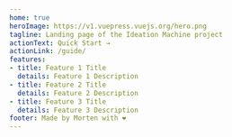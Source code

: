 ```yaml
---
home: true
heroImage: https://v1.vuepress.vuejs.org/hero.png
tagline: Landing page of the Ideation Machine project
actionText: Quick Start →
actionLink: /guide/
features:
- title: Feature 1 Title
  details: Feature 1 Description
- title: Feature 2 Title
  details: Feature 2 Description
- title: Feature 3 Title
  details: Feature 3 Description
footer: Made by Morten with ❤️
---
```

